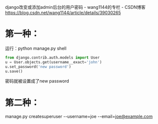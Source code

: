 

django改变或添加admin后台的用户密码 - wang1144的专栏 - CSDN博客 https://blog.csdn.net/wang1144/article/details/39030265

# 第一种：

运行：python manage.py shell
```py
from django.contrib.auth.models import User
u = User.objects.get(username__exact='john')
u.set_password('new password')
u.save()
```
密码就被设置成了new password

# 第二种：

manage.py createsuperuser --username=joe --email=joe@example.com